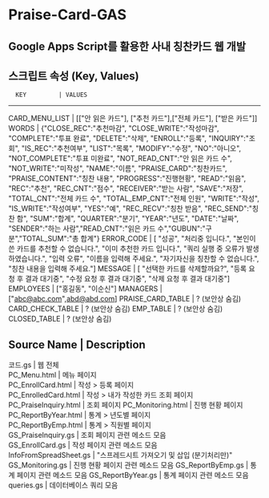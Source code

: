 # Praise-Card-GAS
Google Apps Script를 활용한 사내 칭찬카드 웹 개발
-----------------------------------------------------------------------------------------------------------------------

스크립트 속성 (Key, Values)
-----------------------------------------------------------------------------------------------------------------------
      KEY         | VALUES
-----------------------------------------------------------------------------------------------------------------------
CARD_MENU_LIST    | [["안 읽은 카드"], ["추천 카드"],["전체 카드"], ["받은 카드"]]
WORDS             | {"CLOSE_REC":"추천마감", "CLOSE_WRITE":"작성마감", "COMPLETE":"투표 완료", "DELETE":"삭제", "ENROLL":"등록", "INQUIRY":"조회", "IS_REC":"추천여부", "LIST":"목록", "MODIFY":"수정", "NO":"아니오", "NOT_COMPLETE":"투표 미완료", "NOT_READ_CNT":"안 읽은 카드 수", "NOT_WRITE":"미작성", "NAME":"이름", "PRAISE_CARD":"칭찬카드", "PRAISE_CONTENT":"칭찬 내용", "PROGRESS":"진행현황", "READ":"읽음", "REC":"추천", "REC_CNT":"점수", "RECEIVER":"받는 사람", "SAVE":"저장", "TOTAL_CNT":"전체 카드 수", "TOTAL_EMP_CNT":"전체 인원", "WRITE":"작성", "IS_WRITE":"작성여부", "YES":"예", "REC_RECV":"칭찬 받음", "REC_SEND":"칭찬 함", "SUM":"합계", "QUARTER":"분기", "YEAR":"년도", "DATE":"날짜", "SENDER":"하는 사람","READ_CNT":"읽은 카드 수","GUBUN":"구분","TOTAL_SUM":"총 합계"}
ERROR_CODE        | [ "성공", "처리중 입니다.", "본인이 쓴 카드를 추천할 수 없습니다.", "이미 추천한 카드 입니다.", "쿼리 실행 중 오류가 발생하였습니다.", "입력 오류", "이름을 입력해 주세요.", "자기자신을 칭찬할 수 없습니다.", "칭찬 내용을 입력해 주세요."]
MESSAGE           | [ "선택한 카드를 삭제할까요?", "등록 요청 후 결과 대기중", "수정 요청 후 결과 대기중", "삭제 요청 후 결과 대기중"]
EMPLOYEES         | ["홍길동", "이순신"]
MANAGERS          | ["abc@abc.com",abd@abd.com]
PRAISE_CARD_TABLE | ? (보안상 숨김)
CARD_CHECK_TABLE  |  ? (보안상 숨김)
EMP_TABLE         | ? (보안상 숨김)
CLOSED_TABLE      | ? (보안상 숨김)


Source Name             | Description
-------------------------------------------------------------------------
코드.gs	                |	웹 전체 	
PC_Menu.html	          | 메뉴 페이지	                         
PC_EnrollCard.html	    | 작성 > 등록 페이지	                   
PC_EnrolledCard.html    |	작성 > 내가 작성한 카드 조회 페이지
PC_PraiseInquiry.html	  | 조회 페이지
PC_Monitoring.html	    | 진행 현황 페이지
PC_ReportByYear.html	  | 통계 > 년도별 페이지		
PC_ReportByEmp.html	    | 통계 > 직원별 페이지		
GS_PraiseInquiry.gs		  | 조회 페이지 관련 메소드 모음	
GS_EnrollCard.gs	      | 작성 페이지 관련 메소드 모음	
InfoFromSpreadSheet.gs  |	"스프레드시트 가져오기 및 삽입 (분기처리만)"
GS_Monitoring.gs	      | 진행 현황 페이지 관련 메소드 모음	
GS_ReportByEmp.gs 		  | 통계 페이지 관련 메소드 모음
GS_ReportByYear.gs      | 통계 페이지 관련 메소드 모음
queries.gs		          | 데이터베이스 쿼리 모음	
